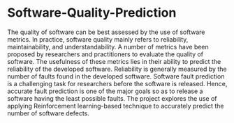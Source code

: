 # Software-Quality-Prediction
The quality of software can be best assessed by the use of software metrics. In practice, software quality mainly refers to reliability, maintainability, and understandability. 
A number of metrics have been proposed by researchers and practitioners to evaluate the quality of software. The usefulness of these metrics lies in their ability to predict the reliability of the developed software. 
Reliability is generally measured by the number of faults found in the developed software. Software fault prediction is a challenging task for researchers before the software is released. Hence, accurate fault prediction is one of the major goals so as to release a software having the least possible faults.
The project explores the use of applying Reinforcement learning-based technique to accurately predict the number of software defects.
